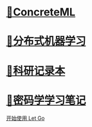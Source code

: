 <!-- _coverpage.md -->

# [🍈ConcreteML](https://hollyliang974.github.io/ConcreteML/)

 # [🥑分布式机器学习](https://hollyliang974.github.io/DistributedMachineLearning/)

# [🌮科研记录本](https://hollyliang974.github.io/BoringNotebook/)

# [🍹密码学学习笔记](https://hollyliang974.github.io/Cryptography/)






[开始使用 Let Go](/README.md)

